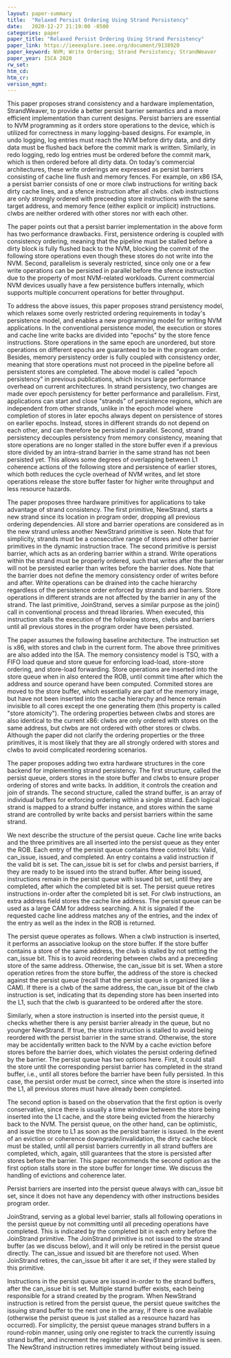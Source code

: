 ```yaml
---
layout: paper-summary
title:  "Relaxed Persist Ordering Using Strand Persistency"
date:   2020-12-27 21:19:00 -0500
categories: paper
paper_title: "Relaxed Persist Ordering Using Strand Persistency"
paper_link: https://ieeexplore.ieee.org/document/9138920
paper_keyword: NVM; Write Ordering; Strand Persistency; StrandWeaver
paper_year: ISCA 2020
rw_set:
htm_cd:
htm_cr:
version_mgmt:
---
```


This paper proposes strand consistency and a hardware implementation, StrandWeaver, to provide a better persist 
barrier semantics and a more efficient implementation than current designs. Persist barriers are essential to NVM
programming as it orders store operations to the device, which is utilized for correctness in many logging-based 
designs. For example, in undo logging, log entries must reach the NVM before dirty data, and dirty data must be flushed
back before the commit mark is written. Similarly, in redo logging, redo log entries must be ordered before the commit
mark, which is then ordered before all dirty data.
On today's commercial architectures, these write orderings are expressed as persist barriers consisting of cache line
flush and memory fences. For example, on x86 ISA, a persist barrier consists of one or more clwb instructions for 
writing back dirty cache lines, and a sfence instruction after all clwbs.
clwb instructions are only strongly ordered with preceeding store instructions with the same target address, and memory
fence (either explicit or implicit) instructions. clwbs are neither ordered with other stores nor with each other.

The paper points out that a persist barrier implementation in the above form has two performance drawbacks. First,
persistence ordering is coupled with consistency ordering, meaning that the pipeline must be stalled before a dirty
block is fully flushed back to the NVM, blocking the commit of the following store operations even though these stores 
do not write into the NVM. Second, parallelism is severaly restricted, since only one or a few write operations can
be persisted in parallel before the sfence instruction due to the property of most NVM-related workloads. 
Current commercial NVM devices usually have a few persistence buffers internally, which supports multiple concurrent
operations for better throughput.

To address the above issues, this paper proposes strand persistency model, which relaxes some overly restricted ordering
requirements in today's persistence model, and enables a new programming model for writing NVM applications.
In the conventional persistence model, the execution or stores and cache line write backs are divided into "epochs"
by the store fence instructions. Store operations in the same epoch are unordered, but store operations on different 
epochs are guaranteed to be in the program order. Besides, memory persistency order is fully coupled with consistency
order, meaning that store operations must not proceed in the pipeline before all persistent stores are completed. 
The above model is called "epoch persistency" in previous publications, which incurs large performance overhead on 
current architectures.
In strand persistency, two changes are made over epoch persistency for better performance and parallelism.
First, applications can start and close "strands" of persistence regions, which are independent from other strands, 
unlike in the epoch model where completion of stores in later epochs always depent on persistence of stores on earlier 
epochs. Instead, stores in different strands do not depend on each other, and can therefore be persisted in parallel.
Second, strand persistency decouples persistency from memory consistency, meaning that store operations are no longer
stalled in the store buffer even if a previous store divided by an intra-strand barrier in the same strand has not been 
persisted yet. This allows some degrees of overlapping between L1 coherence actions of the following store and 
persistence of earlier stores, which both reduces the cycle overhead of NVM writes, and let store operations release
the store buffer faster for higher write throughput and less resource hazards.

The paper proposes three hardware primitives for applications to take advantage of strand consistency. The first 
primitive, NewStrand, starts a new strand since its location in program order, dropping all previous ordering 
dependencies. All store and barrier operations are considered as in the new strand unless another NewStrand primitive
is seen. Note that for simplicity, strands must be a consecutive range of stores and other barrier primitives in the 
dynamic instruction trace. 
The second primitive is persist barrier, which acts as an ordering barrier within a strand. Write operations within the 
strand must be properly ordered, such that writes after the barrier will not be persisted earlier than writes before
the barrier does. Note that the barrier does not define the memory consistency order of writes before and after. Write
operations can be drained into the cache hierarchy regardless of the persistence order enforced by strands and barriers.
Store operations in different strands are not affected by the barrier in any of the strand.
The last primitive, JoinStrand, serves a similar purpose as the join() call in conventional process and thread 
libraries. When executed, this instruction stalls the execution of the following stores, clwbs and barriers
until all previous stores in the program order have been persisted. 

The paper assumes the following baseline architecture. The instruction set is x86, with stores and clwb in the current
form. The above three primitives are also added into the ISA. The memory consistency model is TSO, with a FIFO load 
queue and store queue for enforcing load-load, store-store ordering, and store-load forwarding. 
Store operations are inserted into the store queue when in also entered the ROB, until commit time after which the 
address and source operand have been computed. Commited stores are moved to the store buffer, which essentially are
part of the memory image, but have not been inserted into the cache hierarchy and hence remain invisible to all
cores except the one generating them (this property is called "store atomicity").
The ordering properties between clwbs and stores are also identical to the current x86: clwbs are only ordered with 
stores on the same address, but clwbs are not ordered with other stores or clwbs.
Although the paper did not clarify the ordering properties or the three primitives, it is most likely that they are 
all strongly ordered with stores and clwbs to avoid complicated reordering scenarios.

The paper proposes adding two extra hardware structures in the core backend for implementing strand persistency.
The first structure, called the persist queue, orders stores in the store buffer and clwbs to ensure proper 
ordering of stores and write backs. In addition, it controls the creation and join of strands. 
The second structure, called the strand buffer, is an array of individual buffers for enforcing ordering within a 
single strand. Each logical strand is mapped to a strand buffer instance, and stores within the same strand are 
controlled by write backs and persist barriers within the same strand.

We next describe the structure of the persist queue. Cache line write backs and the three primitives are all inserted
into the persist queue as they enter the ROB. Each entry of the persist queue contains three control bits: Valid,
can_issue, issued, and completed. 
An entry contains a valid instruction if the valid bit is set. The can_issue bit is set for clwbs
and persist barriers, if they are ready to be issued into the strand buffer. After being issued, instructions remain
in the persist queue with issued bit set, until they are completed, after which the completed bit is set. 
The persist queue retires instructions in-order after the completed bit is set.
For clwb instructions, an extra address field stores the cache line address. The persist queue can be used as a large
CAM for address searching. A hit is signaled if the requested cache line address matches any of the entries, and 
the index of the entry as well as the index in the ROB is returned.

The persist queue operates as follows. When a clwb instruction is inserted, it performs an associative lookup on
the store buffer. If the store buffer contains a store of the same address, the clwb is stalled by not setting the
can_issue bit. This is to avoid reordering between clwbs and a preceeding store of the same address. Otherwise, the
can_issue bit is set.
When a store operation retires from the store buffer, the address of the store is checked against the persist queue
(recall that the persist queue is organized like a CAM). If there is a clwb of the same address, the can_issue bit
of the clwb instruction is set, indicating that its depending store has been inserted into the L1, such that the clwb
is guaranteed to be ordered after the store.

Similarly, when a store instruction is inserted into the persist queue, it checks whether there is any persist
barrier already in the queue, but no younger NewStrand. If true, the store instruction is stalled to avoid being
reordered with the persist barrier in the same strand. Otherwise, the store may be accidentally written back to the 
NVM by a cache eviction before stores before the barrier does, which violates the persist ordering defined by the 
barrier. The persist queue has two options here. First, it could stall the store until the 
corresponding persist barrier has completed in the strand buffer, i.e., until all stores before the barrier have been
fully persisted. In this case, the persist order must be correct, since when the store is inserted into the L1, all
previous stores must have already been completed.

The second option is based on the observation that the first option is overly conservative, since there is usually a 
time window between the store being inserted into the L1 cache, and the store being evicted from the hierarchy back to the NVM. 
The persist queue, on the other hand, can be optimistic, and issue the store to L1 as soon as the persist barrier is 
issued. In the event of an eviction or coherence downgrade/invalidation, the dirty cache block must be stalled, until 
all persist barriers currently in all strand buffers are completed, which, again, still guarantees that the store is 
persisted after stores before the barrier. This paper recommends the second option as the first option stalls store in 
the store buffer for longer time.
We discuss the handling of evictions and coherence later.

Persist barriers are inserted into the persist queue always with can_issue bit set, since it does not have any 
dependency with other instructions besides program order.

JoinStrand, serving as a global level barrier, stalls all following operations in the persist queue by not committing
until all preceding operations have completed. This is indicated by the completed bit in each entry before the 
JoinStrand primitive. The JoinStrand primitive is not issued to the strand buffer (as we discuss below), and it will
only be retired in the persist queue directly. The can_issue and issued bit are therefore not used.
When JoinStrand retires, the can_issue bit after it are set, if they were stalled by this primitive.

Instructions in the persist queue are issued in-order to the strand buffers, after the can_issue bit is set.
Multiple starnd buffer exists, each being responsible for a strand created by the program. When NewStrand instruction
is retired from the persist queue, the persist queue switches the issuing strand buffer to the next one in the array,
if there is one available (otherwise the persist queue is just stalled as a resource hazard has occurred).
For simplicity, the persist queue manages strand buffers in a round-robin manner, using only one register to track
the currently issuing strand buffer, and increment the register when NewStrand primitive is seen.
The NewStrand instruction retires immediately without being issued.

